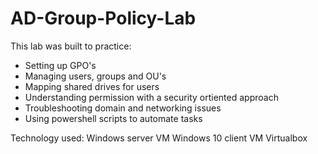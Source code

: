 # AD-Group-Policy-Lab
This lab was built to practice:
  - Setting up GPO's
  - Managing users, groups and OU's
  - Mapping shared drives for users 
  - Understanding permission with a security ortiented approach
  - Troubleshooting domain and networking issues
  - Using powershell scripts to automate tasks

Technology used:
  Windows server VM 
  Windows 10 client VM
  Virtualbox
